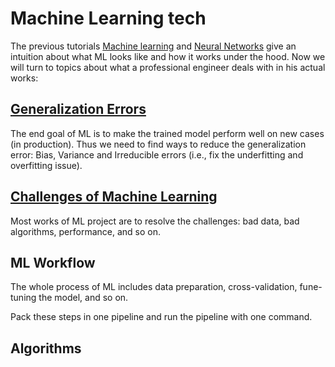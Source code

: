 # Machine Learning tech

The previous tutorials [Machine learning](../ml_tutorials/ml_tutorials.md)
and [Neural Networks](../neural_networks/neural_networks.md) give
an intuition about what ML looks like and how it works under the hood.
Now we will turn to topics about what a professional engineer deals with
in his actual works:

## [Generalization Errors](./generaliztion_errors.md)

The end goal of ML is to make the trained model
perform well on new cases (in production).
Thus we need to find ways to reduce the generalization
error: Bias, Variance and Irreducible errors (i.e., fix
the underfitting and overfitting issue).

## [Challenges of Machine Learning](./challenges.md)

Most works of ML project are to resolve the challenges:
bad data, bad algorithms, performance, and so on.

## ML Workflow

The whole process of ML includes data preparation,
cross-validation, fune-tuning the model, and so on.

Pack these steps in one pipeline and run the pipeline
with one command.

## Algorithms
